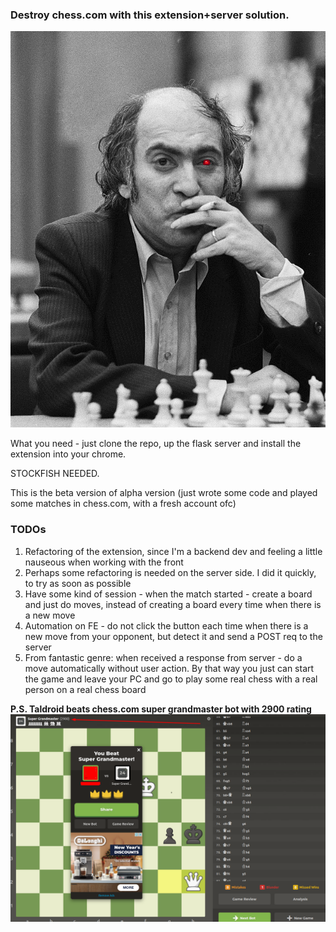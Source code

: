 ### Destroy chess.com with this extension+server solution.
![mr_robot.png](mr_robot.png)

What you need - just clone the repo, up the flask server and install the extension into your chrome.

STOCKFISH NEEDED.

This is the beta version of alpha version (just wrote some code and played some matches in chess.com, with a fresh account ofc)

### TODOs
1. Refactoring of the extension, since I'm a backend dev and feeling a little nauseous when working with the front
2. Perhaps some refactoring is needed on the server side. I did it quickly, to try as soon as possible
3. Have some kind of session - when the match started - create a board and just do moves, instead of creating a board every time when there is a new move
4. Automation on FE - do not click the button each time when there is a new move from your opponent, but detect it and send a POST req to the server
5. From fantastic genre: when received a response from server - do a move automatically without user action. By that way you just can start the game and leave your PC and go to play some real chess with a real person on a real chess board



**P.S. Taldroid beats chess.com super grandmaster bot with 2900 rating** 
![aaah.png](aaah.png)